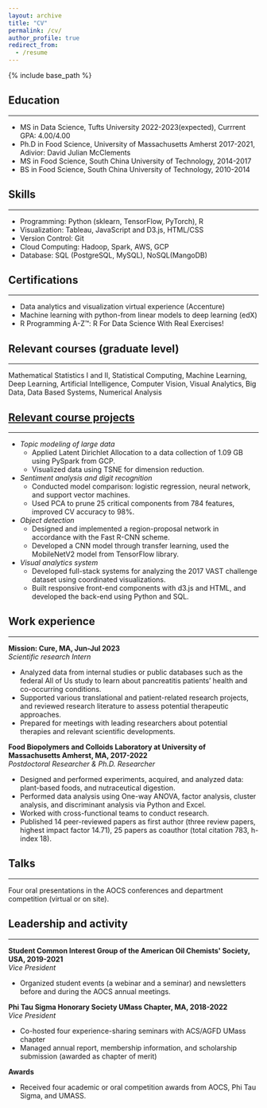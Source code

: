 ```yaml
---
layout: archive
title: "CV"
permalink: /cv/
author_profile: true
redirect_from:
  - /resume
---
```


{% include base_path %}

## Education
------
* MS in Data Science, Tufts University 2022-2023(expected), Currrent GPA: 4.00/4.00
* Ph.D in Food Science, University of Massachusetts Amherst 2017-2021, Adivior: David Julian McClements
* MS in Food Science, South China University of Technology, 2014-2017
* BS in Food Science, South China University of Technology, 2010-2014

## Skills
------
* Programming: Python (sklearn, TensorFlow, PyTorch), R
* Visualization: Tableau, JavaScript and D3.js, HTML/CSS
* Version Control: Git
* Cloud Computing: Hadoop, Spark, AWS, GCP
* Database: SQL (PostgreSQL, MySQL), NoSQL(MangoDB)

## Certifications
------
* Data analytics and visualization virtual experience (Accenture)
* Machine learning with python-from linear models to deep learning (edX)
* R Programming A-Z™: R For Data Science With Real Exercises!

## Relevant courses (graduate level)
------
Mathematical Statistics I and II, Statistical Computing, Machine Learning, Deep Learning, Artificial Intelligence, Computer Vision, Visual Analytics, Big Data, Data Based Systems, Numerical Analysis

## <a href = "https://yunbingtan.github.io/projects/">Relevant course projects</a>
------
* _Topic modeling of large data_ 
  *	Applied Latent Dirichlet Allocation to a data collection of 1.09 GB using PySpark from GCP.
  *	Visualized data using TSNE for dimension reduction.
* _Sentiment analysis and digit recognition_ 
  *	Conducted model comparison: logistic regression, neural network, and support vector machines.
  *	Used PCA to prune 25 critical components from 784 features, improved CV accuracy to 98%.
* _Object detection_
  *	Designed and implemented a region-proposal network in accordance with the Fast R-CNN scheme.
  *	Developed a CNN model through transfer learning, used the MobileNetV2 model from TensorFlow library.
* _Visual analytics system_
  *	Developed full-stack systems for analyzing the 2017 VAST challenge dataset using coordinated visualizations.
  *	Built responsive front-end components with d3.js and HTML, and developed the back-end using Python and SQL.

## Work experience
------
**Mission: Cure, MA, Jun-Jul 2023** <br />
_Scientific research Intern_
  * Analyzed data from internal studies or public databases such as the federal All of Us study to learn about pancreatitis patients’ health and co-occurring conditions.
  * Supported various translational and patient-related research projects, and reviewed research literature to assess potential therapeutic approaches.
  * Prepared for meetings with leading researchers about potential therapies and relevant scientific developments.

**Food Biopolymers and Colloids Laboratory at University of Massachusetts Amherst, MA, 2017-2022** <br />
_Postdoctoral Researcher & Ph.D. Researcher_
  * Designed and performed experiments, acquired, and analyzed data: plant-based foods, and nutraceutical digestion.
  *	Performed data analysis using One-way ANOVA, factor analysis, cluster analysis, and discriminant analysis via Python and Excel.
  *	Worked with cross-functional teams to conduct research.
  *	Published 14 peer-reviewed papers as first author (three review papers, highest impact factor 14.71), 25 papers as coauthor (total citation 783, h-index 18).

## Talks
------
Four oral presentations in the AOCS conferences and department competition (virtual or on site).

## Leadership and activity
------
**Student Common Interest Group of the American Oil Chemists' Society, USA, 2019-2021** <br />
_Vice President_
  * Organized student events (a webinar and a seminar) and newsletters before and during the AOCS annual meetings.

**Phi Tau Sigma Honorary Society UMass Chapter, MA, 2018-2022** <br />
_Vice President_
  * Co-hosted four experience-sharing seminars with ACS/AGFD UMass chapter
  * Managed annual report, membership information, and scholarship submission (awarded as chapter of merit)

**Awards**
  * Received four academic or oral competition awards from AOCS, Phi Tau Sigma, and UMASS.
